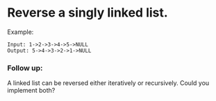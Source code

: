 # Reverse a singly linked list.

Example:
```
Input: 1->2->3->4->5->NULL
Output: 5->4->3->2->1->NULL
```
### Follow up:

A linked list can be reversed either iteratively or recursively. Could you implement both?

